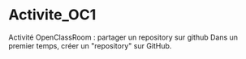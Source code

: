 # Activite_OC1
Activité OpenClassRoom : partager un repository sur github
Dans un premier temps, créer un "repository" sur GitHub.
